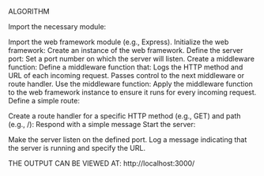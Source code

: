 ALGORITHM


Import the necessary module:

Import the web framework module (e.g., Express).
Initialize the web framework:
Create an instance of the web framework.
Define the server port:
Set a port number on which the server will listen.
Create a middleware function:
Define a middleware function that:
Logs the HTTP method and URL of each incoming request.
Passes control to the next middleware or route handler.
Use the middleware function:
Apply the middleware function to the web framework instance to ensure it runs for every incoming request.
Define a simple route:

Create a route handler for a specific HTTP method (e.g., GET) and path (e.g., /):
Respond with a simple message 
Start the server:

Make the server listen on the defined port.
Log a message indicating that the server is running and specify the URL.


THE OUTPUT CAN BE VIEWED AT:
http://localhost:3000/


